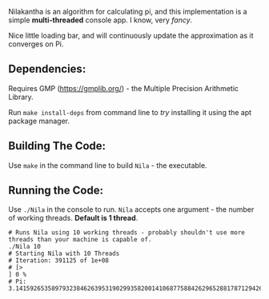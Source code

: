 Nilakantha is an algorithm for calculating pi, and this implementation is a simple **multi-threaded** console app.
I know, very *fancy*. 

Nice little loading bar, and will continuously update the approximation as it converges on Pi.

## Dependencies:
Requires GMP (https://gmplib.org/) - the Multiple Precision Arithmetic Library.

Run `make install-deps` from command line to *try* installing it using the apt package manager.

## Building The Code:

Use `make` in the command line to build `Nila` - the executable.

## Running the Code:
Use `./Nila` in the console to run. `Nila` accepts one argument - the number of working threads. **Default is 1 thread**.

```
# Runs Nila using 10 working threads - probably shouldn't use more threads than your machine is capable of.
./Nila 10
# Starting Nila with 10 Threads
# Iteration: 391125 of 1e+08
# [>                                                                     ] 0 %
# Pi: 3.1415926535897932384626395319029935820014106877588426296528817871294269909633926426581827746218309629
```
